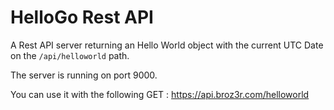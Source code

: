 # HelloGo Rest API

A Rest API server returning an Hello World object with the current UTC Date on the `/api/helloworld` path.

The server is running on port 9000.

You can use it with the following GET : https://api.broz3r.com/helloworld